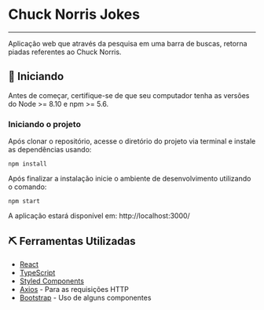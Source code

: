 # Chuck Norris Jokes

---

Aplicação web que através da pesquisa em uma barra de buscas, retorna piadas referentes ao Chuck Norris.

## 🏁 Iniciando
Antes de começar, certifique-se de que seu computador tenha as versões do Node >= 8.10 e npm >= 5.6.

### Iniciando o projeto
Após clonar o repositório, acesse o diretório do projeto via terminal e instale as dependências usando:

```
npm install
```

Após finalizar a instalação inicie o ambiente de desenvolvimento utilizando o comando:

```
npm start
```

A aplicação estará disponível em: http://localhost:3000/

## ⛏️ Ferramentas Utilizadas
- [React](https://pt-br.reactjs.org/docs/getting-started.html)
- [TypeScript](https://www.typescriptlang.org/)
- [Styled Components](https://styled-components.com/)
- [Axios](https://github.com/axios/axios) - Para as requisições HTTP
- [Bootstrap](https://react-bootstrap.github.io/) - Uso de alguns componentes
